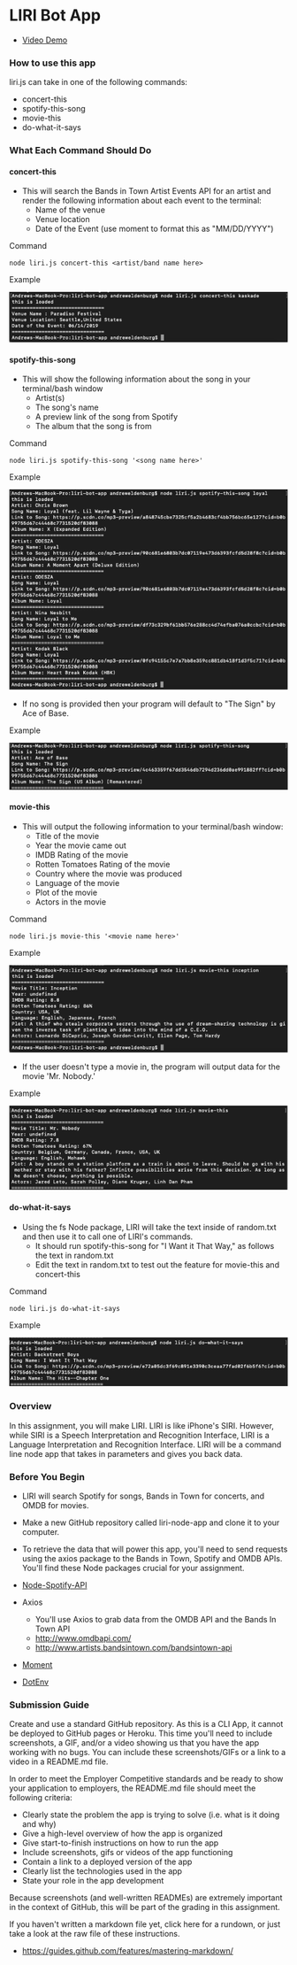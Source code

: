 # LIRI Bot App

* [Video Demo](https://drive.google.com/file/d/1TDNk54vCh87K3IkN8FGgPGnatNGpx2F8/view)

### How to use this app
liri.js can take in one of the following commands:
* concert-this
* spotify-this-song
* movie-this
* do-what-it-says

### What Each Command Should Do

#### concert-this
* This will search the Bands in Town Artist Events API for an artist and render the following information about each event to the terminal:
  * Name of the venue
  * Venue location
  * Date of the Event (use moment to format this as "MM/DD/YYYY")

Command

    node liri.js concert-this <artist/band name here>

Example

![concert-this](/images/concert-this.png)

#### spotify-this-song
* This will show the following information about the song in your terminal/bash window
  * Artist(s)
  * The song's name
  * A preview link of the song from Spotify
  * The album that the song is from

Command

    node liri.js spotify-this-song '<song name here>'

Example

![spotify-this](/images/spotify-this.png)

* If no song is provided then your program will default to "The Sign" by Ace of Base.

Example

![spotify-this-song](/images/spotify-this-song.png)

#### movie-this
* This will output the following information to your terminal/bash window:
  * Title of the movie
  * Year the movie came out
  * IMDB Rating of the movie
  * Rotten Tomatoes Rating of the movie
  * Country where the movie was produced
  * Language of the movie
  * Plot of the movie
  * Actors in the movie

Command

    node liri.js movie-this '<movie name here>'

Example

![movie-this](/images/movie-this.png)

* If the user doesn't type a movie in, the program will output data for the movie 'Mr. Nobody.'

Example

![movie-this-none](/images/movie-this-none.png)
 
#### do-what-it-says
* Using the fs Node package, LIRI will take the text inside of random.txt and then use it to call one of LIRI's commands.
  * It should run spotify-this-song for "I Want it That Way," as follows the text in random.txt
  * Edit the text in random.txt to test out the feature for movie-this and concert-this

Command

    node liri.js do-what-it-says

Example

![do-what-it-says](/images/do-what-it-says.png)


### Overview

In this assignment, you will make LIRI. LIRI is like iPhone's SIRI. However, while SIRI is a Speech Interpretation and Recognition Interface, LIRI is a Language Interpretation and Recognition Interface. LIRI will be a command line node app that takes in parameters and gives you back data.

### Before You Begin
* LIRI will search Spotify for songs, Bands in Town for concerts, and OMDB for movies.
* Make a new GitHub repository called liri-node-app and clone it to your computer.
* To retrieve the data that will power this app, you'll need to send requests using the axios package to the Bands in Town, Spotify and OMDB APIs. You'll find these Node packages crucial for your assignment.

* [Node-Spotify-API](https://www.npmjs.com/package/node-spotify-api)
* Axios
  * You'll use Axios to grab data from the OMDB API and the Bands In Town API
  * http://www.omdbapi.com/
  * http://www.artists.bandsintown.com/bandsintown-api
* [Moment](https://www.npmjs.com/package/moment)
* [DotEnv](https://www.npmjs.com/package/dotenv)

### Submission Guide

Create and use a standard GitHub repository. As this is a CLI App, it cannot be deployed to GitHub pages or Heroku. This time you'll need to include screenshots, a GIF, and/or a video showing us that you have the app working with no bugs. You can include these screenshots/GIFs or a link to a video in a README.md file.

In order to meet the Employer Competitive standards and be ready to show your application to employers, the README.md file should meet the following criteria:
* Clearly state the problem the app is trying to solve (i.e. what is it doing and why)
* Give a high-level overview of how the app is organized
* Give start-to-finish instructions on how to run the app
* Include screenshots, gifs or videos of the app functioning
* Contain a link to a deployed version of the app
* Clearly list the technologies used in the app
* State your role in the app development

Because screenshots (and well-written READMEs) are extremely important in the context of GitHub, this will be part of the grading in this assignment.

If you haven't written a markdown file yet, click here for a rundown, or just take a look at the raw file of these instructions.
* https://guides.github.com/features/mastering-markdown/
